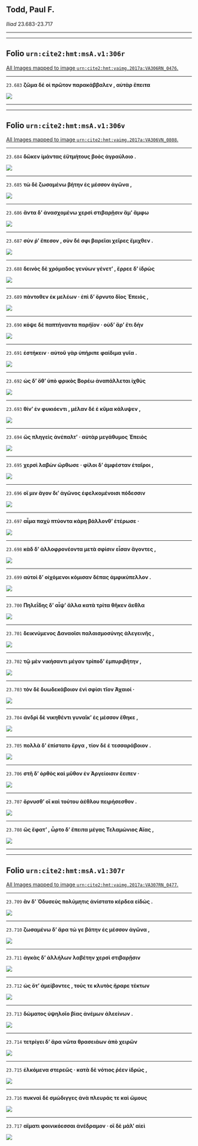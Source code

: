

## Todd, Paul F.

*Iliad* 23.683-23.717

---

---

## **Folio `urn:cite2:hmt:msA.v1:306r`**



[All Images mapped to image `urn:cite2:hmt:vaimg.2017a:VA306RN_0476`.](http://www.homermultitext.org/ict2/index.html?urn=urn:cite2:hmt:vaimg.2017a:VA306RN_0476@0.2058,0.6632,0.4401,0.05048)

---- 

 `23.683`  **ζῶμα δέ οἱ πρῶτον παρακάββαλεν , αὐτὰρ ἔπειτα** 

 <a href="http://www.homermultitext.org/ict2/index.html?urn=urn:cite2:hmt:vaimg.2017a:VA306RN_0476@0.2058,0.6632,0.4401,0.05048"><img src="http://beta.hpcc.uh.edu/scs/image/500/500/urn:cite2:hmt:vaimg.2017a:VA306RN_0476@0.2058,0.6632,0.4401,0.05048"/></a> 

---

---

## **Folio `urn:cite2:hmt:msA.v1:306v`**



[All Images mapped to image `urn:cite2:hmt:vaimg.2017a:VA306VN_0808`.](http://www.homermultitext.org/ict2/index.html?urn=urn:cite2:hmt:vaimg.2017a:VA306VN_0808@0.4928,0.2454,0.3891,0.02669&urn=urn:cite2:hmt:vaimg.2017a:VA306VN_0808@0.4906,0.2711,0.3902,0.02075&urn=urn:cite2:hmt:vaimg.2017a:VA306VN_0808@0.4773,0.2920,0.4313,0.01909&urn=urn:cite2:hmt:vaimg.2017a:VA306VN_0808@0.4764,0.3131,0.4156,0.01826&urn=urn:cite2:hmt:vaimg.2017a:VA306VN_0808@0.4875,0.3324,0.4401,0.01826&urn=urn:cite2:hmt:vaimg.2017a:VA306VN_0808@0.4862,0.3524,0.4401,0.01743&urn=urn:cite2:hmt:vaimg.2017a:VA306VN_0808@0.4851,0.3707,0.4167,0.01743&urn=urn:cite2:hmt:vaimg.2017a:VA306VN_0808@0.4840,0.3881,0.4313,0.01909&urn=urn:cite2:hmt:vaimg.2017a:VA306VN_0808@0.4818,0.4073,0.4324,0.01909&urn=urn:cite2:hmt:vaimg.2017a:VA306VN_0808@0.4886,0.4260,0.4079,0.01743&urn=urn:cite2:hmt:vaimg.2017a:VA306VN_0808@0.4875,0.4443,0.4134,0.01909&urn=urn:cite2:hmt:vaimg.2017a:VA306VN_0808@0.4875,0.4618,0.4235,0.02324&urn=urn:cite2:hmt:vaimg.2017a:VA306VN_0808@0.4886,0.4809,0.4024,0.02158&urn=urn:cite2:hmt:vaimg.2017a:VA306VN_0808@0.4897,0.4959,0.4101,0.02324&urn=urn:cite2:hmt:vaimg.2017a:VA306VN_0808@0.4886,0.5176,0.4269,0.01992&urn=urn:cite2:hmt:vaimg.2017a:VA306VN_0808@0.4886,0.5375,0.4445,0.01743&urn=urn:cite2:hmt:vaimg.2017a:VA306VN_0808@0.4864,0.5559,0.4501,0.01992&urn=urn:cite2:hmt:vaimg.2017a:VA306VN_0808@0.4875,0.5733,0.4523,0.02241&urn=urn:cite2:hmt:vaimg.2017a:VA306VN_0808@0.4842,0.5932,0.4578,0.01992&urn=urn:cite2:hmt:vaimg.2017a:VA306VN_0808@0.4797,0.6166,0.4644,0.01577&urn=urn:cite2:hmt:vaimg.2017a:VA306VN_0808@0.4797,0.6373,0.4200,0.01577&urn=urn:cite2:hmt:vaimg.2017a:VA306VN_0808@0.4797,0.6549,0.4258,0.01577&urn=urn:cite2:hmt:vaimg.2017a:VA306VN_0808@0.4764,0.6723,0.4280,0.01660&urn=urn:cite2:hmt:vaimg.2017a:VA306VN_0808@0.4753,0.6916,0.4335,0.01328&urn=urn:cite2:hmt:vaimg.2017a:VA306VN_0808@0.4753,0.7082,0.4457,0.01992)

---- 

 `23.684`  **δῶκεν ἱμάντας ἐϋτμήτους βοὸς ἀγραύλοιο .** 

 <a href="http://www.homermultitext.org/ict2/index.html?urn=urn:cite2:hmt:vaimg.2017a:VA306VN_0808@0.4928,0.2454,0.3891,0.02669"><img src="http://beta.hpcc.uh.edu/scs/image/500/500/urn:cite2:hmt:vaimg.2017a:VA306VN_0808@0.4928,0.2454,0.3891,0.02669"/></a> 

---- 

 `23.685`  **τὼ δὲ ζωσαμένω βήτην ἐς μέσσον ἀγῶνα ,** 

 <a href="http://www.homermultitext.org/ict2/index.html?urn=urn:cite2:hmt:vaimg.2017a:VA306VN_0808@0.4906,0.2711,0.3902,0.02075"><img src="http://beta.hpcc.uh.edu/scs/image/500/500/urn:cite2:hmt:vaimg.2017a:VA306VN_0808@0.4906,0.2711,0.3902,0.02075"/></a> 

---- 

 `23.686`  **ἄντα δʼ ἀνασχομένω χερσὶ στιβαρῇσιν ἅμʼ ἄμφω** 

 <a href="http://www.homermultitext.org/ict2/index.html?urn=urn:cite2:hmt:vaimg.2017a:VA306VN_0808@0.4773,0.2920,0.4313,0.01909"><img src="http://beta.hpcc.uh.edu/scs/image/500/500/urn:cite2:hmt:vaimg.2017a:VA306VN_0808@0.4773,0.2920,0.4313,0.01909"/></a> 

---- 

 `23.687`  **σύν ῥʼ ἔπεσον , σὺν δέ σφι βαρεῖαι χεῖρες ἔμιχθεν .** 

 <a href="http://www.homermultitext.org/ict2/index.html?urn=urn:cite2:hmt:vaimg.2017a:VA306VN_0808@0.4764,0.3131,0.4156,0.01826"><img src="http://beta.hpcc.uh.edu/scs/image/500/500/urn:cite2:hmt:vaimg.2017a:VA306VN_0808@0.4764,0.3131,0.4156,0.01826"/></a> 

---- 

 `23.688`  **δεινὸς δὲ χρόμαδος γενύων γένετʼ , ἔρρεε δʼ ἱδρὼς** 

 <a href="http://www.homermultitext.org/ict2/index.html?urn=urn:cite2:hmt:vaimg.2017a:VA306VN_0808@0.4875,0.3324,0.4401,0.01826"><img src="http://beta.hpcc.uh.edu/scs/image/500/500/urn:cite2:hmt:vaimg.2017a:VA306VN_0808@0.4875,0.3324,0.4401,0.01826"/></a> 

---- 

 `23.689`  **πάντοθεν ἐκ μελέων · ἐπὶ δʼ ὄρνυτο δῖος Ἐπειός ,** 

 <a href="http://www.homermultitext.org/ict2/index.html?urn=urn:cite2:hmt:vaimg.2017a:VA306VN_0808@0.4862,0.3524,0.4401,0.01743"><img src="http://beta.hpcc.uh.edu/scs/image/500/500/urn:cite2:hmt:vaimg.2017a:VA306VN_0808@0.4862,0.3524,0.4401,0.01743"/></a> 

---- 

 `23.690`  **κόψε δὲ παπτήναντα παρήϊον · οὐδʼ ἄρʼ ἔτι δὴν** 

 <a href="http://www.homermultitext.org/ict2/index.html?urn=urn:cite2:hmt:vaimg.2017a:VA306VN_0808@0.4851,0.3707,0.4167,0.01743"><img src="http://beta.hpcc.uh.edu/scs/image/500/500/urn:cite2:hmt:vaimg.2017a:VA306VN_0808@0.4851,0.3707,0.4167,0.01743"/></a> 

---- 

 `23.691`  **ἑστήκειν · αὐτοῦ γὰρ ὑπήριπε φαίδιμα γυῖα .** 

 <a href="http://www.homermultitext.org/ict2/index.html?urn=urn:cite2:hmt:vaimg.2017a:VA306VN_0808@0.4840,0.3881,0.4313,0.01909"><img src="http://beta.hpcc.uh.edu/scs/image/500/500/urn:cite2:hmt:vaimg.2017a:VA306VN_0808@0.4840,0.3881,0.4313,0.01909"/></a> 

---- 

 `23.692`  **ὡς δʼ ὅθʼ ὑπὸ φρικὸς Βορέω ἀναπάλλεται ἰχθὺς** 

 <a href="http://www.homermultitext.org/ict2/index.html?urn=urn:cite2:hmt:vaimg.2017a:VA306VN_0808@0.4818,0.4073,0.4324,0.01909"><img src="http://beta.hpcc.uh.edu/scs/image/500/500/urn:cite2:hmt:vaimg.2017a:VA306VN_0808@0.4818,0.4073,0.4324,0.01909"/></a> 

---- 

 `23.693`  **θίνʼ ἐν φυκιόεντι , μέλαν δέ ἑ κῦμα κάλυψεν ,** 

 <a href="http://www.homermultitext.org/ict2/index.html?urn=urn:cite2:hmt:vaimg.2017a:VA306VN_0808@0.4886,0.4260,0.4079,0.01743"><img src="http://beta.hpcc.uh.edu/scs/image/500/500/urn:cite2:hmt:vaimg.2017a:VA306VN_0808@0.4886,0.4260,0.4079,0.01743"/></a> 

---- 

 `23.694`  **ὣς πληγεὶς ἀνέπαλτʼ · αὐτὰρ μεγάθυμος Ἐπειὸς** 

 <a href="http://www.homermultitext.org/ict2/index.html?urn=urn:cite2:hmt:vaimg.2017a:VA306VN_0808@0.4875,0.4443,0.4134,0.01909"><img src="http://beta.hpcc.uh.edu/scs/image/500/500/urn:cite2:hmt:vaimg.2017a:VA306VN_0808@0.4875,0.4443,0.4134,0.01909"/></a> 

---- 

 `23.695`  **χερσὶ λαβὼν ὤρθωσε · φίλοι δʼ ἀμφέσταν ἑταῖροι ,** 

 <a href="http://www.homermultitext.org/ict2/index.html?urn=urn:cite2:hmt:vaimg.2017a:VA306VN_0808@0.4875,0.4618,0.4235,0.02324"><img src="http://beta.hpcc.uh.edu/scs/image/500/500/urn:cite2:hmt:vaimg.2017a:VA306VN_0808@0.4875,0.4618,0.4235,0.02324"/></a> 

---- 

 `23.696`  **οἵ μιν ἄγον διʼ ἀγῶνος ἐφελκομένοισι πόδεσσιν** 

 <a href="http://www.homermultitext.org/ict2/index.html?urn=urn:cite2:hmt:vaimg.2017a:VA306VN_0808@0.4886,0.4809,0.4024,0.02158"><img src="http://beta.hpcc.uh.edu/scs/image/500/500/urn:cite2:hmt:vaimg.2017a:VA306VN_0808@0.4886,0.4809,0.4024,0.02158"/></a> 

---- 

 `23.697`  **αἷμα παχὺ πτύοντα κάρη βάλλονθʼ ἑτέρωσε ·** 

 <a href="http://www.homermultitext.org/ict2/index.html?urn=urn:cite2:hmt:vaimg.2017a:VA306VN_0808@0.4897,0.4959,0.4101,0.02324"><img src="http://beta.hpcc.uh.edu/scs/image/500/500/urn:cite2:hmt:vaimg.2017a:VA306VN_0808@0.4897,0.4959,0.4101,0.02324"/></a> 

---- 

 `23.698`  **κὰδ δʼ ἀλλοφρονέοντα μετὰ σφίσιν εἷσαν ἄγοντες ,** 

 <a href="http://www.homermultitext.org/ict2/index.html?urn=urn:cite2:hmt:vaimg.2017a:VA306VN_0808@0.4886,0.5176,0.4269,0.01992"><img src="http://beta.hpcc.uh.edu/scs/image/500/500/urn:cite2:hmt:vaimg.2017a:VA306VN_0808@0.4886,0.5176,0.4269,0.01992"/></a> 

---- 

 `23.699`  **αὐτοὶ δʼ οἰχόμενοι κόμισαν δέπας ἀμφικύπελλον .** 

 <a href="http://www.homermultitext.org/ict2/index.html?urn=urn:cite2:hmt:vaimg.2017a:VA306VN_0808@0.4886,0.5375,0.4445,0.01743"><img src="http://beta.hpcc.uh.edu/scs/image/500/500/urn:cite2:hmt:vaimg.2017a:VA306VN_0808@0.4886,0.5375,0.4445,0.01743"/></a> 

---- 

 `23.700`  **Πηλεΐδης δʼ αἶψʼ ἄλλα κατὰ τρίτα θῆκεν ἄεθλα** 

 <a href="http://www.homermultitext.org/ict2/index.html?urn=urn:cite2:hmt:vaimg.2017a:VA306VN_0808@0.4864,0.5559,0.4501,0.01992"><img src="http://beta.hpcc.uh.edu/scs/image/500/500/urn:cite2:hmt:vaimg.2017a:VA306VN_0808@0.4864,0.5559,0.4501,0.01992"/></a> 

---- 

 `23.701`  **δεικνύμενος Δαναοῖσι παλαισμοσύνης ἀλεγεινῆς ,** 

 <a href="http://www.homermultitext.org/ict2/index.html?urn=urn:cite2:hmt:vaimg.2017a:VA306VN_0808@0.4875,0.5733,0.4523,0.02241"><img src="http://beta.hpcc.uh.edu/scs/image/500/500/urn:cite2:hmt:vaimg.2017a:VA306VN_0808@0.4875,0.5733,0.4523,0.02241"/></a> 

---- 

 `23.702`  **τῷ μὲν νικήσαντι μέγαν τρίποδʼ ἐμπυριβήτην ,** 

 <a href="http://www.homermultitext.org/ict2/index.html?urn=urn:cite2:hmt:vaimg.2017a:VA306VN_0808@0.4842,0.5932,0.4578,0.01992"><img src="http://beta.hpcc.uh.edu/scs/image/500/500/urn:cite2:hmt:vaimg.2017a:VA306VN_0808@0.4842,0.5932,0.4578,0.01992"/></a> 

---- 

 `23.703`  **τὸν δὲ δυωδεκάβοιον ἐνὶ σφίσι τῖον Ἀχαιοί ·** 

 <a href="http://www.homermultitext.org/ict2/index.html?urn=urn:cite2:hmt:vaimg.2017a:VA306VN_0808@0.4797,0.6166,0.4644,0.01577"><img src="http://beta.hpcc.uh.edu/scs/image/500/500/urn:cite2:hmt:vaimg.2017a:VA306VN_0808@0.4797,0.6166,0.4644,0.01577"/></a> 

---- 

 `23.704`  **ἀνδρὶ δὲ νικηθέντι γυναῖκʼ ἐς μέσσον ἔθηκε ,** 

 <a href="http://www.homermultitext.org/ict2/index.html?urn=urn:cite2:hmt:vaimg.2017a:VA306VN_0808@0.4797,0.6373,0.4200,0.01577"><img src="http://beta.hpcc.uh.edu/scs/image/500/500/urn:cite2:hmt:vaimg.2017a:VA306VN_0808@0.4797,0.6373,0.4200,0.01577"/></a> 

---- 

 `23.705`  **πολλὰ δʼ ἐπίστατο ἔργα , τίον δέ ἑ τεσσαράβοιον .** 

 <a href="http://www.homermultitext.org/ict2/index.html?urn=urn:cite2:hmt:vaimg.2017a:VA306VN_0808@0.4797,0.6549,0.4258,0.01577"><img src="http://beta.hpcc.uh.edu/scs/image/500/500/urn:cite2:hmt:vaimg.2017a:VA306VN_0808@0.4797,0.6549,0.4258,0.01577"/></a> 

---- 

 `23.706`  **στῆ δʼ ὀρθὸς καὶ μῦθον ἐν Ἀργείοισιν ἔειπεν ·** 

 <a href="http://www.homermultitext.org/ict2/index.html?urn=urn:cite2:hmt:vaimg.2017a:VA306VN_0808@0.4764,0.6723,0.4280,0.01660"><img src="http://beta.hpcc.uh.edu/scs/image/500/500/urn:cite2:hmt:vaimg.2017a:VA306VN_0808@0.4764,0.6723,0.4280,0.01660"/></a> 

---- 

 `23.707`  **ὄρνυσθʼ οἳ καὶ τούτου ἀέθλου πειρήσεσθον .** 

 <a href="http://www.homermultitext.org/ict2/index.html?urn=urn:cite2:hmt:vaimg.2017a:VA306VN_0808@0.4753,0.6916,0.4335,0.01328"><img src="http://beta.hpcc.uh.edu/scs/image/500/500/urn:cite2:hmt:vaimg.2017a:VA306VN_0808@0.4753,0.6916,0.4335,0.01328"/></a> 

---- 

 `23.708`  **ὣς ἔφατʼ , ὦρτο δʼ ἔπειτα μέγας Τελαμώνιος Αἴας ,** 

 <a href="http://www.homermultitext.org/ict2/index.html?urn=urn:cite2:hmt:vaimg.2017a:VA306VN_0808@0.4753,0.7082,0.4457,0.01992"><img src="http://beta.hpcc.uh.edu/scs/image/500/500/urn:cite2:hmt:vaimg.2017a:VA306VN_0808@0.4753,0.7082,0.4457,0.01992"/></a> 

---

---

## **Folio `urn:cite2:hmt:msA.v1:307r`**



[All Images mapped to image `urn:cite2:hmt:vaimg.2017a:VA307RN_0477`.](http://www.homermultitext.org/ict2/index.html?urn=urn:cite2:hmt:vaimg.2017a:VA307RN_0477@0.2130,0.2053,0.4414,0.03292&urn=urn:cite2:hmt:vaimg.2017a:VA307RN_0477@0.2115,0.2304,0.4342,0.03209&urn=urn:cite2:hmt:vaimg.2017a:VA307RN_0477@0.2119,0.2508,0.4189,0.02254&urn=urn:cite2:hmt:vaimg.2017a:VA307RN_0477@0.2087,0.2741,0.4429,0.02102&urn=urn:cite2:hmt:vaimg.2017a:VA307RN_0477@0.2126,0.2882,0.4217,0.02089&urn=urn:cite2:hmt:vaimg.2017a:VA307RN_0477@0.2097,0.3079,0.4167,0.02130&urn=urn:cite2:hmt:vaimg.2017a:VA307RN_0477@0.2073,0.3260,0.4232,0.02420&urn=urn:cite2:hmt:vaimg.2017a:VA307RN_0477@0.2176,0.3454,0.4180,0.02420&urn=urn:cite2:hmt:vaimg.2017a:VA307RN_0477@0.2163,0.3638,0.4154,0.02711)

---- 

 `23.709`  **ἂν δʼ Ὀδυσεὺς πολύμητις ἀνίστατο κέρδεα εἰδώς .** 

 <a href="http://www.homermultitext.org/ict2/index.html?urn=urn:cite2:hmt:vaimg.2017a:VA307RN_0477@0.2130,0.2053,0.4414,0.03292"><img src="http://beta.hpcc.uh.edu/scs/image/500/500/urn:cite2:hmt:vaimg.2017a:VA307RN_0477@0.2130,0.2053,0.4414,0.03292"/></a> 

---- 

 `23.710`  **ζωσαμένω δʼ ἄρα τώ γε βάτην ἐς μέσσον ἀγῶνα ,** 

 <a href="http://www.homermultitext.org/ict2/index.html?urn=urn:cite2:hmt:vaimg.2017a:VA307RN_0477@0.2115,0.2304,0.4342,0.03209"><img src="http://beta.hpcc.uh.edu/scs/image/500/500/urn:cite2:hmt:vaimg.2017a:VA307RN_0477@0.2115,0.2304,0.4342,0.03209"/></a> 

---- 

 `23.711`  **ἀγκὰς δʼ ἀλλήλων λαβέτην χερσὶ στιβαρῇσιν** 

 <a href="http://www.homermultitext.org/ict2/index.html?urn=urn:cite2:hmt:vaimg.2017a:VA307RN_0477@0.2119,0.2508,0.4189,0.02254"><img src="http://beta.hpcc.uh.edu/scs/image/500/500/urn:cite2:hmt:vaimg.2017a:VA307RN_0477@0.2119,0.2508,0.4189,0.02254"/></a> 

---- 

 `23.712`  **ὡς ὅτʼ ἀμείβοντες , τούς τε κλυτὸς ἤραρε τέκτων** 

 <a href="http://www.homermultitext.org/ict2/index.html?urn=urn:cite2:hmt:vaimg.2017a:VA307RN_0477@0.2087,0.2741,0.4429,0.02102"><img src="http://beta.hpcc.uh.edu/scs/image/500/500/urn:cite2:hmt:vaimg.2017a:VA307RN_0477@0.2087,0.2741,0.4429,0.02102"/></a> 

---- 

 `23.713`  **δώματος ὑψηλοῖο βίας ἀνέμων ἀλεείνων .** 

 <a href="http://www.homermultitext.org/ict2/index.html?urn=urn:cite2:hmt:vaimg.2017a:VA307RN_0477@0.2126,0.2882,0.4217,0.02089"><img src="http://beta.hpcc.uh.edu/scs/image/500/500/urn:cite2:hmt:vaimg.2017a:VA307RN_0477@0.2126,0.2882,0.4217,0.02089"/></a> 

---- 

 `23.714`  **τετρίγει δʼ ἄρα νῶτα θρασειάων ἀπὸ χειρῶν** 

 <a href="http://www.homermultitext.org/ict2/index.html?urn=urn:cite2:hmt:vaimg.2017a:VA307RN_0477@0.2097,0.3079,0.4167,0.02130"><img src="http://beta.hpcc.uh.edu/scs/image/500/500/urn:cite2:hmt:vaimg.2017a:VA307RN_0477@0.2097,0.3079,0.4167,0.02130"/></a> 

---- 

 `23.715`  **ἑλκόμενα στερεῶς · κατὰ δὲ νότιος ῥέεν ἱδρώς ,** 

 <a href="http://www.homermultitext.org/ict2/index.html?urn=urn:cite2:hmt:vaimg.2017a:VA307RN_0477@0.2073,0.3260,0.4232,0.02420"><img src="http://beta.hpcc.uh.edu/scs/image/500/500/urn:cite2:hmt:vaimg.2017a:VA307RN_0477@0.2073,0.3260,0.4232,0.02420"/></a> 

---- 

 `23.716`  **πυκναὶ δὲ σμώδιγγες ἀνὰ πλευράς τε καὶ ὤμους** 

 <a href="http://www.homermultitext.org/ict2/index.html?urn=urn:cite2:hmt:vaimg.2017a:VA307RN_0477@0.2176,0.3454,0.4180,0.02420"><img src="http://beta.hpcc.uh.edu/scs/image/500/500/urn:cite2:hmt:vaimg.2017a:VA307RN_0477@0.2176,0.3454,0.4180,0.02420"/></a> 

---- 

 `23.717`  **αἵματι φοινικόεσσαι ἀνέδραμον · οἳ δὲ μάλʼ αἰεὶ** 

 <a href="http://www.homermultitext.org/ict2/index.html?urn=urn:cite2:hmt:vaimg.2017a:VA307RN_0477@0.2163,0.3638,0.4154,0.02711"><img src="http://beta.hpcc.uh.edu/scs/image/500/500/urn:cite2:hmt:vaimg.2017a:VA307RN_0477@0.2163,0.3638,0.4154,0.02711"/></a> 